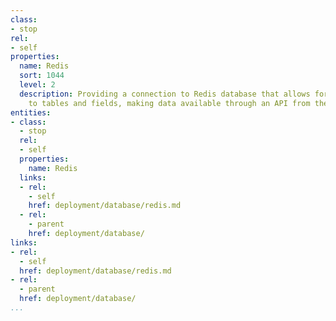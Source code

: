 ```yaml
---
class:
- stop
rel:
- self
properties:
  name: Redis
  sort: 1044
  level: 2
  description: Providing a connection to Redis database that allows for quick access
    to tables and fields, making data available through an API from the backend database.
entities:
- class:
  - stop
  rel:
  - self
  properties:
    name: Redis
  links:
  - rel:
    - self
    href: deployment/database/redis.md
  - rel:
    - parent
    href: deployment/database/
links:
- rel:
  - self
  href: deployment/database/redis.md
- rel:
  - parent
  href: deployment/database/
...
```

